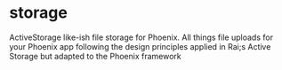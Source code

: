 # storage
ActiveStorage like-ish file storage for Phoenix. All things file uploads for your Phoenix app following the design principles applied in Rai;s Active Storage but adapted to the Phoenix framework
